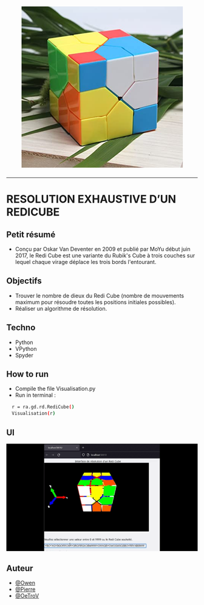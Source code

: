 <h1 align="center">
  <img src="./Assets/pictures/header.jpg" alt="Redicube" />
</h1>

---

# RESOLUTION EXHAUSTIVE D’UN REDICUBE

## Petit résumé

- Conçu par Oskar Van Deventer en 2009 et publié par MoYu début juin 2017, le Redi Cube est une variante du Rubik's Cube à trois couches sur lequel chaque virage déplace les trois bords l'entourant.

## Objectifs

- Trouver le nombre de dieux du Redi Cube (nombre de mouvements maximum pour résoudre toutes les positions initiales possibles).
- Réaliser un algorithme de résolution.

## Techno

- Python
- VPython
- Spyder

## How to run
- Compile the file Visualisation.py
- Run in terminal :
```bash
  r = ra.gd.rd.RediCube()
  Visualisation(r)
```
## UI
<img src="./Assets/pictures/demo.gif" alt="Redicube" />

## Auteur

- [@Owen](https://github.com/owen974)
- [@Pierre](https://github.com/Pierre-Portfolio)
- [@OeTroV](https://github.com/OeTroV)
